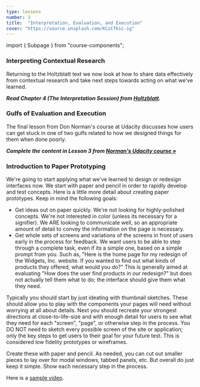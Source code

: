 ```yaml
---
type: lessons
number: 3
title:  "Interpretation, Evaluation, and Execution"
cover: "https://source.unsplash.com/KCzCfkic-ig"
---
```

import { Subpage } from "course-components";

<Subpage slug="interpreting">

### Interpreting Contextual Research

Returning to the Holtzblatt text we now look at how to share data effectively from contextual research and take next steps towards acting on what we've learned.

***Read Chapter 4 (The Interpretation Session) from [Holtzblatt][holtz].***

</Subpage>
<Subpage slug="gulfs-of-evaluation-and-execution">

### Gulfs of Evaluation and Execution

The final lesson from Don Norman's course at Udacity discusses how users can get stuck in one of two gulfs related to how we designed things for them when done poorly.

***Complete the content in Lesson 3 from [Norman's Udacity course »][norman]***

</Subpage>
<Subpage slug="introduction-to-paper-prototyping">

### Introduction to Paper Prototyping

We're going to start applying what we've learned to design or redesign interfaces now. We start with paper and pencil in order to rapidly develop and test concepts. Here is a little more detail about creating paper prototypes. Keep in mind the following goals:

* Get ideas out on paper quickly. We're not looking for highly-polished concepts. We're not interested in color (unless its necessary for a signifier). We ARE looking to communicate well, so an appropriate amount of detail to convey the information on the page is necessary.
* Get whole sets of screens and variations of the screens in front of users early in the process for feedback. We want users to be able to step through a complete task, even if its a simple one, based on a simple prompt from you. Such as, "Here is the home page for my redesign of the Widgets, Inc. website. If you wanted to find out what kinds of products they offered, what would you do?" This is generally aimed at evaluating "How does the user find products in our redesign?" but does not actually tell them what to do; the interface should give them what they need.

Typically you should start by just ideating with thumbnail sketches. These should allow you to play with the components your pages will need without worrying at all about details. Next you should recreate your strongest directions at close-to-life-size and with enough detail for users to see what they need for each "screen", "page", or otherwise step in the process. You DO NOT need to sketch every possible screen of the site or application; only the key steps to get users to their goal for your future test. This is considered low fidelity prototypes or wireframes.

Create these with paper and pencil. As needed, you can cut out smaller pieces to lay over for modal windows, tabbed panels, etc. But overall do just keep it simple. Show each necessary step in the process.

Here is a [sample video](https://youtu.be/pL81u49icRI).

</Subpage>

[holtz]: https://learning.oreilly.com/library/view/contextual-design-2nd/9780128011362/
[norman]: https://www.udacity.com/course/design101
